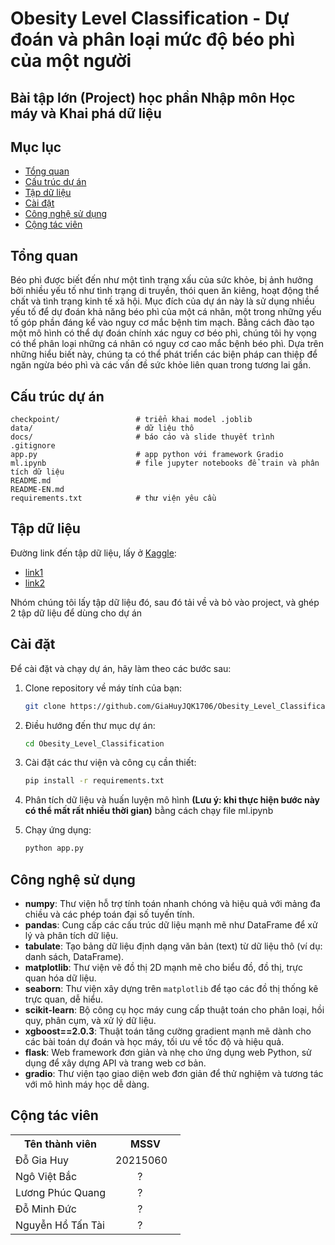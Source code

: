 # Obesity Level Classification - Dự đoán và phân loại mức độ béo phì của một người
**Bài tập lớn (Project) học phần Nhập môn Học máy và Khai phá dữ liệu**
---
## Mục lục
- [Tổng quan](#tổng-quan)
- [Cấu trúc dự án](#cấu-trúc-dự-án)
- [Tập dữ liệu](#tập-dữ-liệu)
- [Cài đặt](#cài-đặt)
- [Công nghệ sử dụng](#công-nghệ-sử-dụng)
- [Cộng tác viên](#cộng-tác-viên)

## Tổng quan
Béo phì được biết đến như một tình trạng xấu của sức khỏe, bị ảnh hưởng bởi nhiều yếu tố như tình trạng di truyền, thói quen ăn kiêng, hoạt động thể chất và tình trạng kinh tế xã hội. Mục đích của dự án này là sử dụng nhiều yếu tố để dự đoán khả năng béo phì của một cá nhân, một trong những yếu tố góp phần đáng kể vào nguy cơ mắc bệnh tim mạch. Bằng cách đào tạo một mô hình có thể dự đoán chính xác nguy cơ béo phì, chúng tôi hy vọng có thể phân loại những cá nhân có nguy cơ cao mắc bệnh béo phì. Dựa trên những hiểu biết này, chúng ta có thể phát triển các biện pháp can thiệp để ngăn ngừa béo phì và các vấn đề sức khỏe liên quan trong tương lai gần.

## Cấu trúc dự án
```
checkpoint/                 # triển khai model .joblib
data/                       # dữ liệu thô
docs/                       # báo cáo và slide thuyết trình
.gitignore
app.py                      # app python với framework Gradio
ml.ipynb                    # file jupyter notebooks để train và phân tích dữ liệu
README.md
README-EN.md 
requirements.txt            # thư viện yêu cầu
```

## Tập dữ liệu
Đường link đến tập dữ liệu, lấy ở [Kaggle](https://www.kaggle.com): 
- [link1](https://www.kaggle.com/datasets/aravindpcoder/obesity-or-cvd-risk-classifyregressorcluster)
- [link2](https://www.kaggle.com/competitions/playground-series-s4e2)

Nhóm chúng tôi lấy tập dữ liệu đó, sau đó tải về và bỏ vào project, và ghép 2 tập dữ liệu để dùng cho dự án
## Cài đặt

Để cài đặt và chạy dự án, hãy làm theo các bước sau:

1. Clone repository về máy tính của bạn:
    ```bash
    git clone https://github.com/GiaHuyJQK1706/Obesity_Level_Classification.git
    ```

2. Điều hướng đến thư mục dự án:
    ```bash
    cd Obesity_Level_Classification
    ```

3. Cài đặt các thư viện và công cụ cần thiết:
    ```bash
    pip install -r requirements.txt
    ```

4. Phân tích dữ liệu và huấn luyện mô hình **(Lưu ý: khi thực hiện bước này có thể mất rất nhiều thời gian)** bằng cách chạy file ml.ipynb

5. Chạy ứng dụng:
    ```bash
    python app.py
    ```

## Công nghệ sử dụng
- **numpy**: Thư viện hỗ trợ tính toán nhanh chóng và hiệu quả với mảng đa chiều và các phép toán đại số tuyến tính.
- **pandas**: Cung cấp các cấu trúc dữ liệu mạnh mẽ như DataFrame để xử lý và phân tích dữ liệu.
- **tabulate**: Tạo bảng dữ liệu định dạng văn bản (text) từ dữ liệu thô (ví dụ: danh sách, DataFrame).
- **matplotlib**: Thư viện vẽ đồ thị 2D mạnh mẽ cho biểu đồ, đồ thị, trực quan hóa dữ liệu.
- **seaborn**: Thư viện xây dựng trên `matplotlib` để tạo các đồ thị thống kê trực quan, dễ hiểu.
- **scikit-learn**: Bộ công cụ học máy cung cấp thuật toán cho phân loại, hồi quy, phân cụm, và xử lý dữ liệu.
- **xgboost==2.0.3**: Thuật toán tăng cường gradient mạnh mẽ dành cho các bài toán dự đoán và học máy, tối ưu về tốc độ và hiệu quả.
- **flask**: Web framework đơn giản và nhẹ cho ứng dụng web Python, sử dụng để xây dựng API và trang web cơ bản.
- **gradio**: Thư viện tạo giao diện web đơn giản để thử nghiệm và tương tác với mô hình máy học dễ dàng.

## Cộng tác viên
<table>
    <tbody>
        <tr>
            <th align="center">Tên thành viên</th>
            <th align="center">MSSV</th>
        </tr>
        <tr>
            <td>Đỗ Gia Huy</td>
            <td align="center"> 20215060&nbsp;&nbsp;&nbsp;</td>
        </tr>
        <tr>
            <td>Ngô Việt Bắc</td>
            <td align="center"> ? &nbsp;&nbsp;&nbsp;</td>
        </tr>
        <tr>
            <td>Lương Phúc Quang</td>
            <td align="center"> ? &nbsp;&nbsp;&nbsp;</td>
        </tr>
        <tr>
            <td>Đỗ Minh Đức</td>
            <td align="center"> ? &nbsp;&nbsp;&nbsp;</td>
        </tr>
        <tr>
            <td>Nguyễn Hồ Tấn Tài</td>
            <td align="center"> ? &nbsp;&nbsp;&nbsp;</td>
        </tr>
    </tbody>
</table>